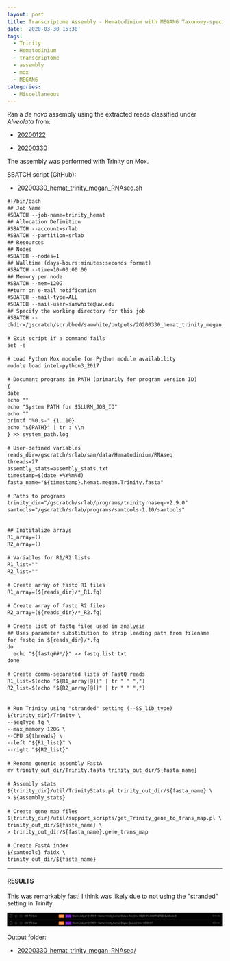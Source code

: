 ```yaml
---
layout: post
title: Transcriptome Assembly - Hematodinium with MEGAN6 Taxonomy-specific Reads with Trinity on Mox
date: '2020-03-30 15:30'
tags:
  - Trinity
  - Hematodinium
  - transcriptome
  - assembly
  - mox
  - MEGAN6
categories:
  - Miscellaneous
---
```

Ran a _de novo_ assembly using the extracted reads classified under _Alveolata_ from:

- [20200122](https://robertslab.github.io/sams-notebook/2020/01/22/Data-Wrangling-Arthropoda-and-Alveolata-Taxonomic-RNAseq-FastQ-Extractions.html)

- [20200330](https://robertslab.github.io/sams-notebook/2020/03/30/RNAseq-Reads-Extractions-C.bairdi-Taxonomic-Reads-Extractions-with-MEGAN6-on-swoose.html)

The assembly was performed with Trinity on Mox.

SBATCH script (GitHub):

- [20200330_hemat_trinity_megan_RNAseq.sh](https://github.com/RobertsLab/sams-notebook/blob/master/sbatch_scripts/20200330_hemat_trinity_megan_RNAseq.sh)


```shell
#!/bin/bash
## Job Name
#SBATCH --job-name=trinity_hemat
## Allocation Definition
#SBATCH --account=srlab
#SBATCH --partition=srlab
## Resources
## Nodes
#SBATCH --nodes=1
## Walltime (days-hours:minutes:seconds format)
#SBATCH --time=10-00:00:00
## Memory per node
#SBATCH --mem=120G
##turn on e-mail notification
#SBATCH --mail-type=ALL
#SBATCH --mail-user=samwhite@uw.edu
## Specify the working directory for this job
#SBATCH --chdir=/gscratch/scrubbed/samwhite/outputs/20200330_hemat_trinity_megan_RNAseq

# Exit script if a command fails
set -e

# Load Python Mox module for Python module availability
module load intel-python3_2017

# Document programs in PATH (primarily for program version ID)
{
date
echo ""
echo "System PATH for $SLURM_JOB_ID"
echo ""
printf "%0.s-" {1..10}
echo "${PATH}" | tr : \\n
} >> system_path.log

# User-defined variables
reads_dir=/gscratch/srlab/sam/data/Hematodinium/RNAseq
threads=27
assembly_stats=assembly_stats.txt
timestamp=$(date +%Y%m%d)
fasta_name="${timestamp}.hemat.megan.Trinity.fasta"

# Paths to programs
trinity_dir="/gscratch/srlab/programs/trinityrnaseq-v2.9.0"
samtools="/gscratch/srlab/programs/samtools-1.10/samtools"


## Inititalize arrays
R1_array=()
R2_array=()

# Variables for R1/R2 lists
R1_list=""
R2_list=""

# Create array of fastq R1 files
R1_array=(${reads_dir}/*_R1.fq)

# Create array of fastq R2 files
R2_array=(${reads_dir}/*_R2.fq)

# Create list of fastq files used in analysis
## Uses parameter substitution to strip leading path from filename
for fastq in ${reads_dir}/*.fq
do
  echo "${fastq##*/}" >> fastq.list.txt
done

# Create comma-separated lists of FastQ reads
R1_list=$(echo "${R1_array[@]}" | tr " " ",")
R2_list=$(echo "${R2_array[@]}" | tr " " ",")


# Run Trinity using "stranded" setting (--SS_lib_type)
${trinity_dir}/Trinity \
--seqType fq \
--max_memory 120G \
--CPU ${threads} \
--left "${R1_list}" \
--right "${R2_list}"

# Rename generic assembly FastA
mv trinity_out_dir/Trinity.fasta trinity_out_dir/${fasta_name}

# Assembly stats
${trinity_dir}/util/TrinityStats.pl trinity_out_dir/${fasta_name} \
> ${assembly_stats}

# Create gene map files
${trinity_dir}/util/support_scripts/get_Trinity_gene_to_trans_map.pl \
trinity_out_dir/${fasta_name} \
> trinity_out_dir/${fasta_name}.gene_trans_map

# Create FastA index
${samtools} faidx \
trinity_out_dir/${fasta_name}
```

---

#### RESULTS

This was remarkably fast! I think was likely due to not using the "stranded" setting in Trinity.

![](https://github.com/RobertsLab/sams-notebook/blob/master/images/screencaps/20200330_hemat_trinity_megan_RNAseq_runtime.png?raw=true)

Output folder:

- [20200330_hemat_trinity_megan_RNAseq/](https://gannet.fish.washington.edu/Atumefaciens/20200330_hemat_trinity_megan_RNAseq/)
